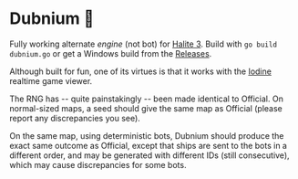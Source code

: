 # Dubnium 🐢

Fully working alternate *engine* (not bot) for [Halite 3](https://github.com/HaliteChallenge/Halite-III). Build with `go build dubnium.go` or get a Windows build from the [Releases](https://github.com/fohristiwhirl/dubnium/releases).

Although built for fun, one of its virtues is that it works with the [Iodine](https://github.com/fohristiwhirl/iodine) realtime game viewer.

The RNG has -- quite painstakingly -- been made identical to Official. On normal-sized maps, a seed should give the same map as Official (please report any discrepancies you see).

On the same map, using deterministic bots, Dubnium should produce the exact same outcome as Official, except that ships are sent to the bots in a different order, and may be generated with different IDs (still consecutive), which may cause discrepancies for some bots.
